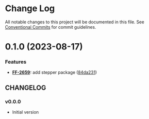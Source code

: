# Change Log

All notable changes to this project will be documented in this file.
See [Conventional Commits](https://conventionalcommits.org) for commit guidelines.

# 0.1.0 (2023-08-17)


### Features

* **[FF-2659](https://jira.sbercloud.tech/browse/FF-2659):** add stepper package ([84da231](https://git.sbercloud.tech/sbercloud-ui/tokens-design-system/snack-uikit/commits/84da2319642ef7a8a31bb2020d0c914bfd61ea04))





## CHANGELOG

### v0.0.0

- Initial version
